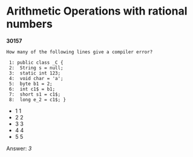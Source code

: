Arithmetic Operations with rational numbers
===========================================
**30157**
```
How many of the following lines give a compiler error? 
 
 1: public class _C { 
 2:  String s = null; 
 3:  static int 123; 
 4:  void char = 'a'; 
 5:  byte b1 = 2; 
 6:  int c1$ = b1; 
 7:  short s1 = c1$; 
 8:  long e_2 = c1$; }
```


- 1 1
- 2 2
- 3 3
- 4 4
- 5 5

Answer: *3*

